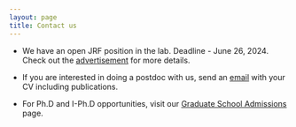 ```yaml
---
layout: page
title: Contact us
---
```


- We have an open JRF position in the lab. Deadline - June 26, 2024. Check out the [advertisement](https://main.tifr.res.in/maincampus/viewNoticeFile.php?f=MDloWnA5NTR2NFZUQTc2NkVzZnpzUT09&s=WFdXaTkwL1ZDTGdxaHp6eHA1bkh1QT09) for more details. <br/>

- If you are interested in doing a postdoc with us, send an <a href="mailto:sundar.naganathan@tifr.res.in">email</a> with your CV including publications. <br/>

- For Ph.D and I-Ph.D opportunities, visit our [Graduate School Admissions](https://www.tifr.res.in/academics/) page.
